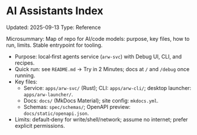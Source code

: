 # AI Assistants Index
Updated: 2025-09-13
Type: Reference

Microsummary: Map of repo for AI/code models: purpose, key files, how to run, limits. Stable entrypoint for tooling.

- Purpose: local‑first agents service (`arw-svc`) with Debug UI, CLI, and recipes.
- Quick run: see `README.md` → Try in 2 Minutes; docs at `/` and `/debug` once running.
- Key files:
  - Service: `apps/arw-svc/` (Rust); CLI: `apps/arw-cli/`; desktop launcher: `apps/arw-launcher/`.
  - Docs: `docs/` (MkDocs Material); site config: `mkdocs.yml`.
  - Schemas: `spec/schemas/`; OpenAPI preview: `docs/static/openapi.json`.
- Limits: default‑deny for write/shell/network; assume no internet; prefer explicit permissions.
